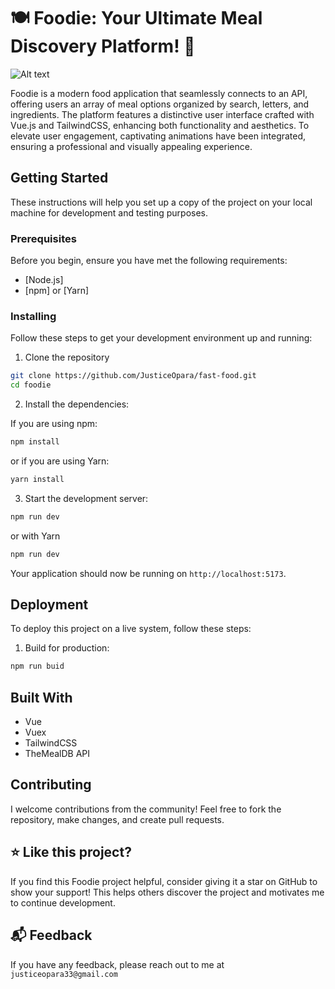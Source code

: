 # 🍽️ Foodie: Your Ultimate Meal Discovery Platform! 🍝

![Alt text](./src/assets/homepage.png)

Foodie is a modern food application that seamlessly connects to an API, offering users an array of meal options organized by search, letters, and ingredients. The platform features a distinctive user interface crafted with Vue.js and TailwindCSS, enhancing both functionality and aesthetics. To elevate user engagement, captivating animations have been integrated, ensuring a professional and visually appealing experience.

## Getting Started

These instructions will help you set up a copy of the project on your local machine for development and testing purposes.

### Prerequisites

Before you begin, ensure you have met the following requirements:

* [Node.js]
* [npm] or [Yarn]

### Installing

Follow these steps to get your development environment up and running:

1. Clone the repository

```bash
git clone https://github.com/JusticeOpara/fast-food.git
cd foodie
```

2. Install the dependencies:

If you are using npm:

```bash
npm install
```

or if you are using Yarn:

```bash
yarn install
```

3. Start the development server:

```bash
npm run dev
```

or with Yarn

```bash
npm run dev
```

Your application should now be running on `http://localhost:5173`.

## Deployment

To deploy this project on a live system, follow these steps:

1. Build for production:

```bash
npm run buid
```

## Built With

* Vue
* Vuex
* TailwindCSS
* TheMealDB API

## Contributing

I welcome contributions from the community! Feel free to fork the repository, make changes, and create pull requests.

## ⭐ Like this project?

If you find this Foodie project helpful, consider giving it a star on GitHub to show your support! This helps others discover the project and motivates me to continue development.

## 📬 Feedback

If you have any feedback, please reach out to me at `justiceopara33@gmail.com`